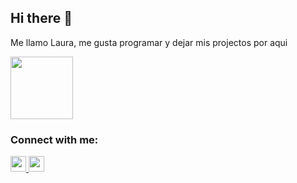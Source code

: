 ## Hi there 👋

Me llamo Laura, me gusta programar y dejar mis projectos por aqui

<img src="https://media.tenor.com/0ygiqFaX-ssAAAAM/bongo-cat-typing.gif" width="100" />
  

<h3 align="left">Connect with me:</h3>
<p align="left">
  <a href="https://twitter.com/xsrjowi_">
    <img src="https://img.shields.io/badge/twitter-%231DA1F2.svg?&style=for-the-badge&logo=twitter&logoColor=white" height=25>
  </a> 
  <a href="https://dev.to/xsrjowi">
    <img src="https://img.shields.io/badge/DEV.TO-%230A0A0A.svg?&style=for-the-badge&logo=DEV-TOin&logoColor=white" height=25>
  </a>
</p>

